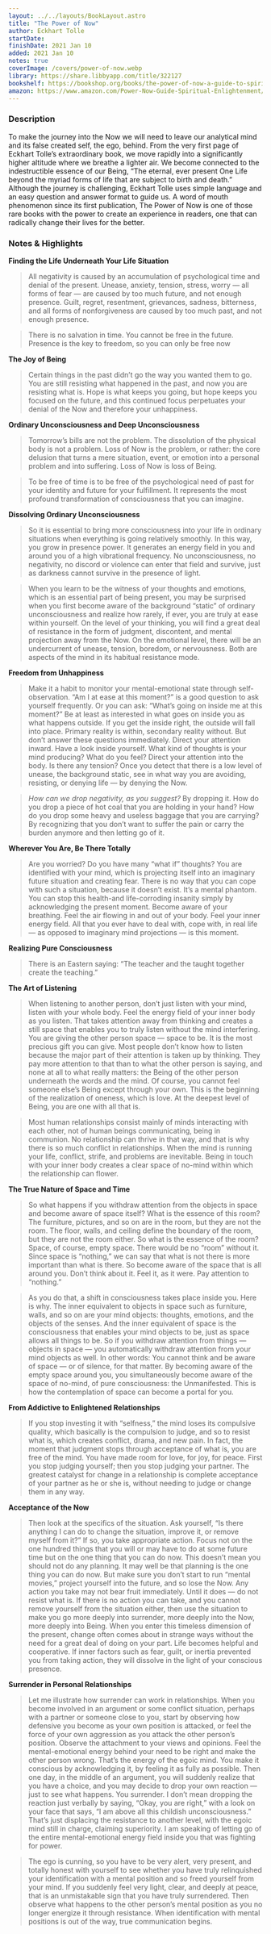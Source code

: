 ```yaml
---
layout: ../../layouts/BookLayout.astro
title: "The Power of Now"
author: Eckhart Tolle
startDate:
finishDate: 2021 Jan 10
added: 2021 Jan 10
notes: true
coverImage: /covers/power-of-now.webp
library: https://share.libbyapp.com/title/322127
bookshelf: https://bookshop.org/books/the-power-of-now-a-guide-to-spiritual-enlightenment/9781577314806
amazon: https://www.amazon.com/Power-Now-Guide-Spiritual-Enlightenment/dp/1577314808/
---
```


### Description
To make the journey into the Now we will need to leave our analytical mind and its false created self, the ego, behind. From the very first page of Eckhart Tolle’s extraordinary book, we move rapidly into a significantly higher altitude where we breathe a lighter air. We become connected to the indestructible essence of our Being, “The eternal, ever present One Life beyond the myriad forms of life that are subject to birth and death.” Although the journey is challenging, Eckhart Tolle uses simple language and an easy question and answer format to guide us. A word of mouth phenomenon since its first publication, The Power of Now is one of those rare books with the power to create an experience in readers, one that can radically change their lives for the better.

### Notes & Highlights
**Finding the Life Underneath Your Life Situation**
> All negativity is caused by an accumulation of psychological time and denial of the present. Unease, anxiety, tension, stress, worry — all forms of fear — are caused by too much future, and not enough presence. Guilt, regret, resentment, grievances, sadness, bitterness, and all forms of nonforgiveness are caused by too much past, and not enough presence.

> There is no salvation in time. You cannot be free in the future. Presence is the key to freedom, so you can only be free now

**The Joy of Being**
> Certain things in the past didn’t go the way you wanted them to go. You are still resisting what happened in the past, and now you are resisting what is. Hope is what keeps you going, but hope keeps you focused on the future, and this continued focus perpetuates your denial of the Now and therefore your unhappiness.

**Ordinary Unconsciousness and Deep Unconsciousness**
> Tomorrow’s bills are not the problem. The dissolution of the physical body is not a problem. Loss of Now is the problem, or rather: the core delusion that turns a mere situation, event, or emotion into a personal problem and into suffering. Loss of Now is loss of Being.

> To be free of time is to be free of the psychological need of past for your identity and future for your fulfillment. It represents the most profound transformation of consciousness that you can imagine.

**Dissolving Ordinary Unconsciousness**
> So it is essential to bring more consciousness into your life in ordinary situations when everything is going relatively smoothly. In this way, you grow in presence power. It generates an energy field in you and around you of a high vibrational frequency. No unconsciousness, no negativity, no discord or violence can enter that field and survive, just as darkness cannot survive in the presence of light.

> When you learn to be the witness of your thoughts and emotions, which is an essential part of being present, you may be surprised when you first become aware of the background “static” of ordinary unconsciousness and realize how rarely, if ever, you are truly at ease within yourself. On the level of your thinking, you will find a great deal of resistance in the form of judgment, discontent, and mental projection away from the Now. On the emotional level, there will be an undercurrent of unease, tension, boredom, or nervousness. Both are aspects of the mind in its habitual resistance mode.

**Freedom from Unhappiness**
> Make it a habit to monitor your mental-emotional state through self-observation. “Am I at ease at this moment?” is a good question to ask yourself frequently. Or you can ask: “What’s going on inside me at this moment?” Be at least as interested in what goes on inside you as what happens outside. If you get the inside right, the outside will fall into place. Primary reality is within, secondary reality without. But don’t answer these questions immediately. Direct your attention inward. Have a look inside yourself. What kind of thoughts is your mind producing? What do you feel? Direct your attention into the body. Is there any tension? Once you detect that there is a low level of unease, the background static, see in what way you are avoiding, resisting, or denying life — by denying the Now.

> _How can we drop negativity, as you suggest?_
By dropping it. How do you drop a piece of hot coal that you are holding in your hand? How do you drop some heavy and useless baggage that you are carrying? By recognizing that you don’t want to suffer the pain or carry the burden anymore and then letting go of it.

**Wherever You Are, Be There Totally**
> Are you worried? Do you have many “what if” thoughts? You are identified with your mind, which is projecting itself into an imaginary future situation and creating fear. There is no way that you can cope with such a situation, because it doesn’t exist. It’s a mental phantom. You can stop this health-and life-corroding insanity simply by acknowledging the present moment. Become aware of your breathing. Feel the air flowing in and out of your body. Feel your inner energy field. All that you ever have to deal with, cope with, in real life — as opposed to imaginary mind projections — is this moment.

**Realizing Pure Consciousness**
> There is an Eastern saying: “The teacher and the taught together create the teaching.”

**The Art of Listening**
> When listening to another person, don’t just listen with your mind, listen with your whole body. Feel the energy field of your inner body as you listen. That takes attention away from thinking and creates a still space that enables you to truly listen without the mind interfering. You are giving the other person space — space to be. It is the most precious gift you can give. Most people don’t know how to listen because the major part of their attention is taken up by thinking. They pay more attention to that than to what the other person is saying, and none at all to what really matters: the Being of the other person underneath the words and the mind. Of course, you cannot feel someone else’s Being except through your own. This is the beginning of the realization of oneness, which is love. At the deepest level of Being, you are one with all that is.

> Most human relationships consist mainly of minds interacting with each other, not of human beings communicating, being in communion. No relationship can thrive in that way, and that is why there is so much conflict in relationships. When the mind is running your life, conflict, strife, and problems are inevitable. Being in touch with your inner body creates a clear space of no-mind within which the relationship can flower.

**The True Nature of Space and Time**
> So what happens if you withdraw attention from the objects in space and become aware of space itself? What is the essence of this room? The furniture, pictures, and so on are in the room, but they are not the room. The floor, walls, and ceiling define the boundary of the room, but they are not the room either. So what is the essence of the room? Space, of course, empty space. There would be no “room” without it. Since space is “nothing,” we can say that what is not there is more important than what is there. So become aware of the space that is all around you. Don’t think about it. Feel it, as it were. Pay attention to “nothing.”

> As you do that, a shift in consciousness takes place inside you. Here is why. The inner equivalent to objects in space such as furniture, walls, and so on are your mind objects: thoughts, emotions, and the objects of the senses. And the inner equivalent of space is the consciousness that enables your mind objects to be, just as space allows all things to be. So if you withdraw attention from things — objects in space — you automatically withdraw attention from your mind objects as well. In other words: You cannot think and be aware of space — or of silence, for that matter. By becoming aware of the empty space around you, you simultaneously become aware of the space of no-mind, of pure consciousness: the Unmanifested. This is how the contemplation of space can become a portal for you.

**From Addictive to Enlightened Relationships**
> If you stop investing it with “selfness,” the mind loses its compulsive quality, which basically is the compulsion to judge, and so to resist what is, which creates conflict, drama, and new pain. In fact, the moment that judgment stops through acceptance of what is, you are free of the mind. You have made room for love, for joy, for peace. First you stop judging yourself; then you stop judging your partner. The greatest catalyst for change in a relationship is complete acceptance of your partner as he or she is, without needing to judge or change them in any way.

**Acceptance of the Now**
> Then look at the specifics of the situation. Ask yourself, “Is there anything I can do to change the situation, improve it, or remove myself from it?” If so, you take appropriate action. Focus not on the one hundred things that you will or may have to do at some future time but on the one thing that you can do now. This doesn’t mean you should not do any planning. It may well be that planning is the one thing you can do now. But make sure you don’t start to run “mental movies,” project yourself into the future, and so lose the Now. Any action you take may not bear fruit immediately. Until it does — do not resist what is. If there is no action you can take, and you cannot remove yourself from the situation either, then use the situation to make you go more deeply into surrender, more deeply into the Now, more deeply into Being. When you enter this timeless dimension of the present, change often comes about in strange ways without the need for a great deal of doing on your part. Life becomes helpful and cooperative. If inner factors such as fear, guilt, or inertia prevented you from taking action, they will dissolve in the light of your conscious presence.

**Surrender in Personal Relationships**
> Let me illustrate how surrender can work in relationships. When you become involved in an argument or some conflict situation, perhaps with a partner or someone close to you, start by observing how defensive you become as your own position is attacked, or feel the force of your own aggression as you attack the other person’s position. Observe the attachment to your views and opinions. Feel the mental-emotional energy behind your need to be right and make the other person wrong. That’s the energy of the egoic mind. You make it conscious by acknowledging it, by feeling it as fully as possible. Then one day, in the middle of an argument, you will suddenly realize that you have a choice, and you may decide to drop your own reaction — just to see what happens. You surrender. I don’t mean dropping the reaction just verbally by saying, “Okay, you are right,” with a look on your face that says, “I am above all this childish unconsciousness.” That’s just displacing the resistance to another level, with the egoic mind still in charge, claiming superiority. I am speaking of letting go of the entire mental-emotional energy field inside you that was fighting for power.

> The ego is cunning, so you have to be very alert, very present, and totally honest with yourself to see whether you have truly relinquished your identification with a mental position and so freed yourself from your mind. If you suddenly feel very light, clear, and deeply at peace, that is an unmistakable sign that you have truly surrendered. Then observe what happens to the other person’s mental position as you no longer energize it through resistance. When identification with mental positions is out of the way, true communication begins.  
